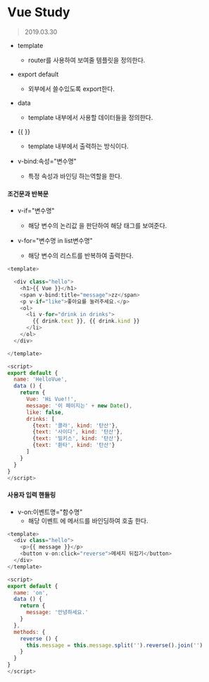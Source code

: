 # Vue Study

> 2019.03.30

- template 
    - router를 사용하여 보여줄 템플릿을 정의한다.

- export default
    - 외부에서 쓸수있도록 export한다.

- data 
    - template 내부에서 사용할 데이터들을 정의한다.

- {{ }}
    - template 내부에서 출력하는 방식이다.

- v-bind:속성="변수명" 
    - 특정 속성과 바인딩 하는역할을 한다.

#### 조건문과 반복문

- v-if="변수명"
    - 해당 변수의 논리값 을 판단하여 해당 태그를 보여준다.

- v-for="변수명 in list변수명"
    - 해당 변수의 리스트를 반복하여 출력한다.
    
```javascript
<template>

  <div class="hello">
    <h1>{{ Vue }}</h1>
    <span v-bind:title="message">zz</span>
    <p v-if="like">좋아요를 눌러주세요.</p>
    <ol>
      <li v-for="drink in drinks">
        {{ drink.text }}, {{ drink.kind }}
      </li>
    </ol>
  </div>

</template>

<script>
export default {
  name: 'HelloVue',
  data () {
    return {
      Vue: 'Hi Vue!!',
      message: '이 페이지는' + new Date(),
      like: false,
      drinks: [
        {text: '콜라', kind: '탄산'},
        {text: '사이다', kind: '탄산'},
        {text: '밀키스', kind: '탄산'},
        {text: '환타', kind: '탄산'}
      ]
    }
  }
}
</script>
```


#### 사용자 입력 핸들링

- v-on:이벤트명="함수명"
  - 해당 이벤트 에 메서드를 바인딩하여 호출 한다.

```javascript
<template>
  <div class="hello">
    <p>{{ message }}</p>
    <button v-on:click="reverse">메세지 뒤집기</button>
  </div>
</template>

<script>
export default {
  name: 'on',
  data () {
    return {
      message: '안녕하세요.'
    }
  },
  methods: {
    reverse () {
      this.message = this.message.split('').reverse().join('')
    }
  }
}
</script>
```